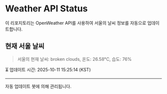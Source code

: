 
# Weather API Status

이 리포지토리는 OpenWeather API를 사용하여 서울의 날씨 정보를 자동으로 업데이트합니다.

## 현재 서울 날씨
> 서울의 현재 날씨: broken clouds, 온도: 26.58°C, 습도: 76%

⏳ 업데이트 시간: 2025-10-11 15:25:14 (KST)

---
자동 업데이트 봇에 의해 관리됩니다.
